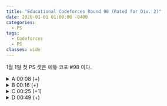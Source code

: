 ```yaml
---
title: "Educational Codeforces Round 98 (Rated for Div. 2)"
date: 2020-01-01 01:00:00 -0400
categories:
  - PS
tags:
  - Codeforces
  - PS
classes: wide
---
```


<script type="text/javascript" 
src="https://cdn.mathjax.org/mathjax/latest/MathJax.js?config=TeX-AMS_HTML">
</script>

1월 1일 첫 PS 셋은 에듀 코포 #98 이다.

<details>
<summary>A 00:08 (+)</summary>

<div markdown="1">

## A. Robot Program

두 경우로 나누어 생각하면 된다.

- $$x = y$$ 인 경우  
  $$x, y$$ 를 번갈아가면서 증가시킴 => $$x + y$$ 번
- $$x ≠ y$$ 인 경우  
  $$x, y$$ 를 번갈아가면서 증가시킴, 이후 하나 변화, 가만히 있기 반복 => $$2 \times max( x, y ) - 1$$ 번

```cpp
#include <iostream>

int main(void)
{
    std::cin.tie(0);
    std::ios_base::sync_with_stdio(false);

    int T;
    std::cin >> T;

    while (T--)
    {
        int x, y;
        std::cin >> x >> y;

        if( x == y ){
            std::cout << x + y << "\n";
        } else {
            std::cout << 2*std::max(x,y) - 1 << "\n";
        }
    }

    return 0;
}
```

</div>
</details>

<details>
<summary>B 00:16 (+)</summary>

<div markdown="1">

## B. Toy Blocks

먼저 어떤 박스를 잡던 각 박스에 같은 숫자의 블럭을 넣어야 하기 때문에 최소 $$ max(a_1, a_2, \ldots, a_n) \times (N-1) $$ 개의 블럭이 존재해야 가능한 것을 알수 있다.

그래서 우리는 $$ max(a_1, a_2, \ldots, a_n) \times (N-1) $$ - (현재 전체 블럭 개수) 가 답이 될 거라 생각 할 수 있다. 하지만 이것엔 반례가 존재한다.

예제의 첫번째 케이스 같은 경우인데 세 개의 박스에 들어있는 블럭의 개수가 각각 3 2 2 인 경우에 우리는 -1이라는 값을 얻게 된다.

-1이 무슨 의미를 지니는 지를 생각하면, N-1개의 박스의 높이를 $$ max(a_1, a_2, \ldots, a_n) $$으로 만드는데 필요한 추가 블럭의 개수가 -1이라는 것이다. 즉, 그렇게 만들고도 하나의 블럭이 더 남는다는 뜻이다.

이런 경우엔 그 값이 양수가 될때까지 박스를 한 층 더 쌓아주면 된다. (mod $$ N-1 $$)

```cpp
#include <iostream>
#include <vector>
#include <algorithm>

typedef long long ll;

int main(void)
{
    std::cin.tie(0);
    std::ios_base::sync_with_stdio(false);

    int T;
    std::cin >> T;
    while (T--)
    {
        int N;
        std::cin >> N;

        std::vector<ll> v;
        ll x;
        ll sum = 0;
        for (int i = 0; i < N; i++)
        {
            std::cin >> x;
            sum += x;
            v.push_back(x);
        }

        std::sort(v.begin(), v.end());
        std::cout << std::max((((v[v.size() - 1] * (N - 1) - sum) % (N - 1)) + N - 1) % (N - 1), v[v.size() - 1] * (N - 1) - sum) << "\n";
    }

    return 0;
}
```

</div>
</details>

<details>
<summary>C 00:25 (+1)</summary>

<div markdown="1">

## C. Two Brackets

In one move you can choose a non-empty subsequence of the string s (**not necessarily consecutive**)

문제를 제대로 안읽어서 처음에 코드를 잘못 짰었다. 그냥 () 과 [] 쌍의 개수를 세면 된다.

```cpp
#include <iostream>

int main(void)
{
    std::cin.tie(0);
    std::ios_base::sync_with_stdio(false);

    int T;
    std::cin >> T;

    while (T--)
    {
        std::string s;
        std::cin >> s;

        int a = 0;
        int b = 0;
        int res = 0;

        for (int i = 0; i < s.size(); i++)
        {
            if (s[i] == '(')
            {
                a++;
            }
            else if (s[i] == '[')
            {
                b++;
            }
            else if (s[i] == ')')
            {
                if (a > 0)
                {
                    a--;
                    res++;
                }
            }
            else
            {
                if (b > 0)
                {
                    b--;
                    res++;
                }
            }
        }
        std::cout << res << "\n";
    }

    return 0;
}
```

</div>
</details>

<details>
<summary>D 00:49 (+)</summary>

<div markdown="1">

## D. Radio Towers

먼저 나이브한 dp풀이를 생각해보자.  

$$ dp[i][j] $$를 $$ i $$번째 도시에 $$ j $$ 세기의 radio tower를 건설했을 때 조건을 모드 만족할 경우의 수 ($$ 0 $$ ~ $$ i $$ 까지의 도시만 있는 경우) 라고 하자.  

그렇다면, $$ dp[i][j] = \sum_{k=0}^{i-j} dp[i-j-k][k+1] $$  이다.  

초기 값 몇개와 함께 계산해보면 $$ dp[i][1] = F_i $$ 이라는 것을 매우 쉽게 알 수 있다. ( $$F_i$$ 는 피보나치 수열의 $$i$$ 번째 항 )  

또, 조건을 만족하는 경우의수가 $$ dp[N][1] $$ 인 것도 쉽게 알 수 있다.  

이제 정답을 출력하는 것은 $$ \dfrac{dp[N][1]}{2^N} $$ mod $$ 998244353 $$ 을 출력하면 된다. (모듈러 역원)

```cpp
#include <iostream>
#include <vector>

typedef long long ll;

ll dp[202020];
ll mod = 998244353;

ll powmod(ll a, ll n){
    if(n == 0) return 1;
    if(n == 1) return a;
    ll b = powmod(a, n/2);
    b = (b*b)%mod;
    if(n%2){
        b = (a*b)%mod;
    }
    return b;
}

int main(void)
{
    std::cin.tie(0);
    std::ios_base::sync_with_stdio(false);

    int N;
    std::cin >> N;

    std::vector<int> v;
    v.push_back(0);
    v.push_back(1);
    for (int i = 0; i < 202020; i++)
    {
        v.push_back((v[i] + v[i + 1])%mod);
    }

    std::cout << (v[N] * powmod(powmod(2,N), mod-2))%mod << "\n";

    return 0;
}
```

</div>
</details>
